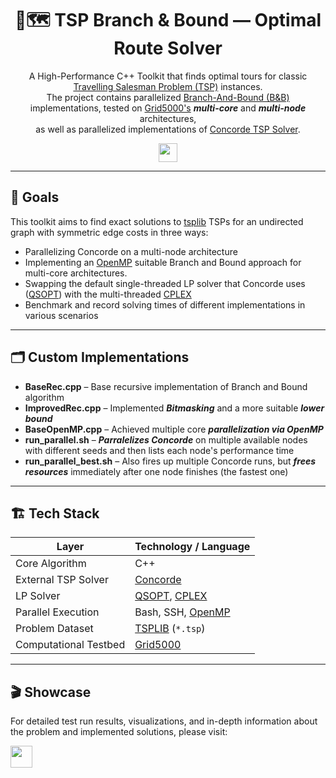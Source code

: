 <div align="center">

<h1>🚚🗺️ TSP Branch & Bound — Optimal Route Solver</h1>

<p>A High-Performance C++ Toolkit that finds optimal tours for classic <a href="https://en.wikipedia.org/wiki/Travelling_salesman_problem" target="_blank">Travelling Salesman Problem (TSP)</a> instances.</br>
The project contains parallelized <a href="https://en.wikipedia.org/wiki/Branch_and_bound" target="_blank">Branch-And-Bound (B&B)</a> implementations,
tested on <a href="https://www.grid5000.fr/w/Grid5000:Home" target="_blank">Grid5000's</a> <b><i>multi-core</b></i> and <b><i>multi-node</b></i> architectures,</br>
as well as parallelized implementations of <a href="https://www.math.uwaterloo.ca/tsp/concorde.html" target="_blank">Concorde TSP Solver</a>.</p>

<div>
  <img src="https://img.shields.io/badge/Solo-Project-gray?logo=codecrafters&labelColor=cyan&logoColor=%23323232" style="height: 30px; width: auto;">
</div>

</div>

---

## 🎯 Goals
This toolkit aims to find exact solutions to [tsplib](https://github.com/mastqe/tsplib) TSPs for an undirected graph with symmetric edge costs in three ways:
- Parallelizing Concorde on a multi-node architecture
- Implementing an [OpenMP](https://www.openmp.org/) suitable Branch and Bound approach for multi-core architectures.
- Swapping the default single-threaded LP solver that Concorde uses ([QSOPT](https://www.math.uwaterloo.ca/~bico/qsopt/)) with the multi-threaded [CPLEX](https://www.ibm.com/products/ilog-cplex-optimization-studio)
- Benchmark and record solving times of different implementations in various scenarios

---

## 🗂️ Custom Implementations
- **BaseRec.cpp** – Base recursive implementation of Branch and Bound algorithm
- **ImprovedRec.cpp** – Implemented ***Bitmasking*** and a more suitable ***lower bound***
- **BaseOpenMP.cpp** – Achieved multiple core ***parallelization via OpenMP***
- **run_parallel.sh** – ***Parralelizes Concorde*** on multiple available nodes with different seeds and then lists each node's performance time
- **run_parallel_best.sh** – Also fires up multiple Concorde runs, but ***frees resources*** immediately after one node finishes (the fastest one)

---

## 🏗️ Tech Stack

| Layer                | Technology / Language |
|----------------------|------------|
| Core Algorithm       | C++ |
| External TSP Solver  | [Concorde](https://www.math.uwaterloo.ca/tsp/concorde.html) |
| LP Solver            | [QSOPT](https://www.math.uwaterloo.ca/~bico/qsopt/), [CPLEX](https://www.ibm.com/products/ilog-cplex-optimization-studio) |
| Parallel Execution   | Bash, SSH, [OpenMP](https://www.openmp.org/) |
| Problem Dataset      | [TSPLIB](https://github.com/mastqe/tsplib) (`*.tsp`) |
| Computational Testbed| [Grid5000](https://www.grid5000.fr/w/Grid5000:Home) |

---

## 🎬 Showcase
For detailed test run results, visualizations, and in-depth information about the problem and implemented solutions, please visit:

<a href="https://shorturl.at/mUccA" target="_blank">
    <img src="https://img.shields.io/badge/Presentation%20-%20red?logo=niconico" style="height: 35px; width: auto;">
</a>



